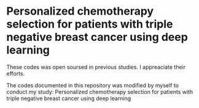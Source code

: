# Personalized chemotherapy selection for patients with triple negative breast cancer using deep learning

These codes was open soursed in previous studies. I appreaciate their efforts.

The codes documented in this repository was modified by myself to conduct my study: Personalized chemotherapy selection for patients with triple negative breast cancer using deep learning

